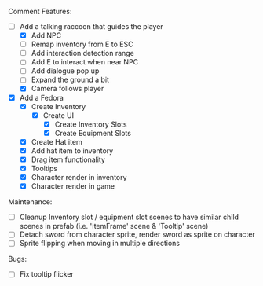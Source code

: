 
Comment Features:
- [ ] Add a talking raccoon that guides the player
	- [x] Add NPC 
	- [ ] Remap inventory from E to ESC
	- [ ] Add interaction detection range
	- [ ] Add E to interact when near NPC
	- [ ] Add dialogue pop up 
	- [ ] Expand the ground a bit
	- [x] Camera follows player
- [x] Add a Fedora
	- [x] Create Inventory
		- [x] Create UI
			- [x] Create Inventory Slots
			- [x] Create Equipment Slots
	- [x] Create Hat item
	- [x] Add hat item to inventory
	- [x] Drag item functionality
	- [x] Tooltips
	- [x] Character render in inventory
	- [x] Character render in game

Maintenance:
- [ ] Cleanup Inventory slot / equipment slot scenes to have similar child scenes in prefab (i.e. 'ItemFrame' scene & 'Tooltip' scene)
- [ ] Detach sword from character sprite, render sword as sprite on character
- [ ] Sprite flipping when moving in multiple directions

Bugs:
- [ ] Fix tooltip flicker